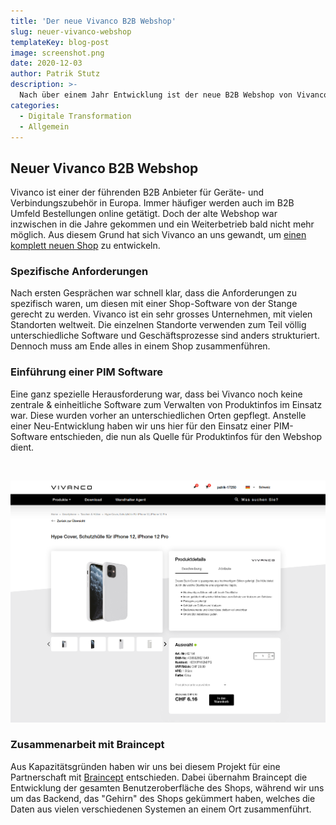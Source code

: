 ```yaml
---
title: 'Der neue Vivanco B2B Webshop'
slug: neuer-vivanco-webshop
templateKey: blog-post
image: screenshot.png
date: 2020-12-03
author: Patrik Stutz
description: >-
  Nach über einem Jahr Entwicklung ist der neue B2B Webshop von Vivanco im Oktober 2020 online gegangen.
categories:
  - Digitale Transformation
  - Allgemein
---
```


## Neuer Vivanco B2B Webshop

Vivanco ist einer der führenden B2B Anbieter für Geräte- und Verbindungszubehör in Europa. Immer häufiger
werden auch im B2B Umfeld Bestellungen online getätigt. Doch der alte Webshop war inzwischen in die Jahre gekommen und ein Weiterbetrieb bald nicht mehr möglich. Aus diesem Grund hat sich Vivanco an uns gewandt, um [einen komplett neuen Shop](https://shop.vivanco.com) zu entwickeln.

### Spezifische Anforderungen

Nach ersten Gesprächen war schnell klar, dass die Anforderungen zu spezifisch waren, um diesen mit einer Shop-Software von der Stange gerecht zu werden. Vivanco ist ein sehr grosses Unternehmen, mit vielen Standorten weltweit. Die einzelnen Standorte verwenden zum Teil völlig unterschiedliche Software und Geschäftsprozesse sind anders strukturiert. Dennoch muss am Ende alles in einem Shop zusammenführen.

### Einführung einer PIM Software

Eine ganz spezielle Herausforderung war, dass bei Vivanco noch keine zentrale & einheitliche Software zum Verwalten von Produktinfos im Einsatz war. Diese wurden vorher an unterschiedlichen Orten gepflegt. Anstelle einer Neu-Entwicklung haben wir uns hier für den Einsatz einer PIM-Software entschieden, die nun als Quelle für Produktinfos für den Webshop dient.

<br/>

![Produktseite](./screenshot2.png)

### Zusammenarbeit mit Braincept

Aus Kapazitätsgründen haben wir uns bei diesem Projekt für eine Partnerschaft mit [Braincept](https://braincept.com/) entschieden. Dabei übernahm Braincept die Entwicklung der gesamten Benutzeroberfläche des Shops, während wir uns um das Backend, das "Gehirn" des Shops gekümmert haben, welches die Daten aus vielen verschiedenen Systemen an einem Ort zusammenführt.
